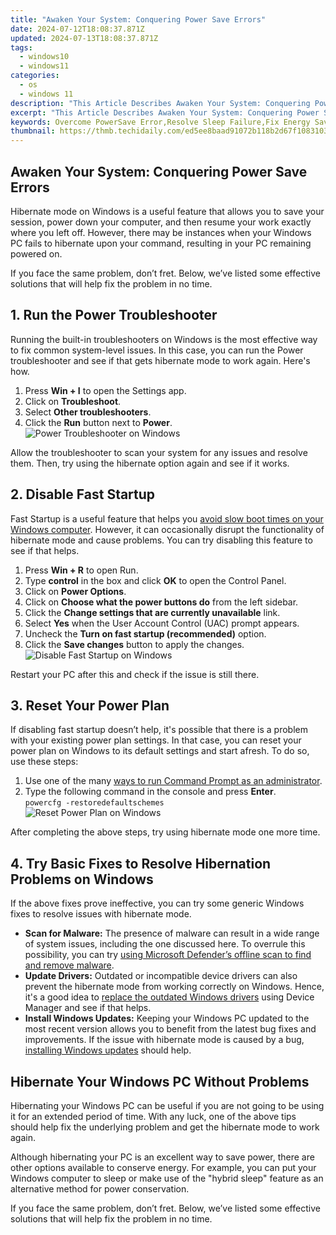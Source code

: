 ```yaml
---
title: "Awaken Your System: Conquering Power Save Errors"
date: 2024-07-12T18:08:37.871Z
updated: 2024-07-13T18:08:37.871Z
tags:
  - windows10
  - windows11
categories:
  - os
  - windows 11
description: "This Article Describes Awaken Your System: Conquering Power Save Errors"
excerpt: "This Article Describes Awaken Your System: Conquering Power Save Errors"
keywords: Overcome PowerSave Error,Resolve Sleep Failure,Fix Energy Saver Glitches,Eliminate Restart Issues,Stop System Freezes,Avoid Battery Drain,Disable Save Settings
thumbnail: https://thmb.techidaily.com/ed5ee8baad91072b118b2d67f1083103fa228337347cb369c95ebc26efcbbaf5.jpg
---
```


## Awaken Your System: Conquering Power Save Errors

 Hibernate mode on Windows is a useful feature that allows you to save your session, power down your computer, and then resume your work exactly where you left off. However, there may be instances when your Windows PC fails to hibernate upon your command, resulting in your PC remaining powered on.

 If you face the same problem, don’t fret. Below, we’ve listed some effective solutions that will help fix the problem in no time.

## 1\. Run the Power Troubleshooter

 Running the built-in troubleshooters on Windows is the most effective way to fix common system-level issues. In this case, you can run the Power troubleshooter and see if that gets hibernate mode to work again. Here's how.

1. Press **Win + I** to open the Settings app.
2. Click on **Troubleshoot**.
3. Select **Other troubleshooters**.
4. Click the **Run** button next to **Power**.  
![Power Troubleshooter on Windows](https://static1.makeuseofimages.com/wordpress/wp-content/uploads/2023/06/power-troubleshooter-on-windows.jpg)

 Allow the troubleshooter to scan your system for any issues and resolve them. Then, try using the hibernate option again and see if it works.

## 2\. Disable Fast Startup

 Fast Startup is a useful feature that helps you [avoid slow boot times on your Windows computer](https://www.makeuseof.com/tag/windows-10-slow-boot-issues/). However, it can occasionally disrupt the functionality of hibernate mode and cause problems. You can try disabling this feature to see if that helps.

1. Press **Win + R** to open Run.
2. Type **control** in the box and click **OK** to open the Control Panel.
3. Click on **Power Options**.
4. Click on **Choose what the power buttons do** from the left sidebar.
5. Click the **Change settings that are currently unavailable** link.
6. Select **Yes** when the User Account Control (UAC) prompt appears.
7. Uncheck the **Turn on fast startup (recommended)** option.
8. Click the **Save changes** button to apply the changes.  
![Disable Fast Startup on Windows](https://static1.makeuseofimages.com/wordpress/wp-content/uploads/2023/06/disable-fast-startup-on-windows.jpg)

 Restart your PC after this and check if the issue is still there.

## 3\. Reset Your Power Plan

 If disabling fast startup doesn’t help, it's possible that there is a problem with your existing power plan settings. In that case, you can reset your power plan on Windows to its default settings and start afresh. To do so, use these steps:

1. Use one of the many [ways to run Command Prompt as an administrator](https://www.makeuseof.com/windows-run-command-prompt-admin/).
2. Type the following command in the console and press **Enter**.  
`powercfg -restoredefaultschemes`  
![Reset Power Plan on Windows](https://static1.makeuseofimages.com/wordpress/wp-content/uploads/2023/06/reset-power-plan-on-windows.jpg)

 After completing the above steps, try using hibernate mode one more time.

## 4\. Try Basic Fixes to Resolve Hibernation Problems on Windows

 If the above fixes prove ineffective, you can try some generic Windows fixes to resolve issues with hibernate mode.

* **Scan for Malware:** The presence of malware can result in a wide range of system issues, including the one discussed here. To overrule this possibility, you can try [using Microsoft Defender’s offline scan to find and remove malware](https://www.makeuseof.com/how-to-remove-malware-using-microsoft-defenders-offline-scan/).
* **Update Drivers:** Outdated or incompatible device drivers can also prevent the hibernate mode from working correctly on Windows. Hence, it's a good idea to [replace the outdated Windows drivers](https://www.makeuseof.com/tag/find-replace-outdated-windows-drivers/) using Device Manager and see if that helps.
* **Install Windows Updates:** Keeping your Windows PC updated to the most recent version allows you to benefit from the latest bug fixes and improvements. If the issue with hibernate mode is caused by a bug, [installing Windows updates](https://www.makeuseof.com/windows-11-install-updates/) should help.

## Hibernate Your Windows PC Without Problems

 Hibernating your Windows PC can be useful if you are not going to be using it for an extended period of time. With any luck, one of the above tips should help fix the underlying problem and get the hibernate mode to work again.

 Although hibernating your PC is an excellent way to save power, there are other options available to conserve energy. For example, you can put your Windows computer to sleep or make use of the "hybrid sleep" feature as an alternative method for power conservation.

 If you face the same problem, don’t fret. Below, we’ve listed some effective solutions that will help fix the problem in no time.



<ins class="adsbygoogle"
      style="display:block"
      data-ad-client="ca-pub-7571918770474297"
      data-ad-slot="8358498916"
      data-ad-format="auto"
      data-full-width-responsive="true"></ins>